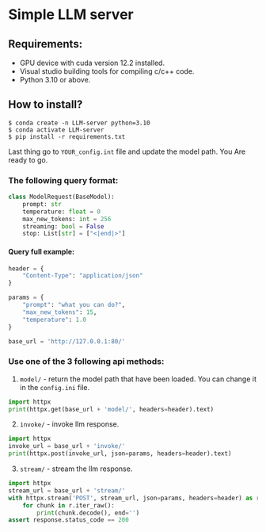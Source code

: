 # Simple LLM server

## Requirements:
* GPU device with cuda version 12.2 installed.
* Visual studio building tools for compiling c/c++ code.
* Python 3.10 or above.

## How to install?
```
$ conda create -n LLM-server python=3.10
$ conda activate LLM-server
$ pip install -r requirements.txt
``` 
Last thing go to `YOUR_config.int` file and update the model path.
You Are ready to go.

### The following query format:
```python
class ModelRequest(BaseModel):
    prompt: str
    temperature: float = 0
    max_new_tokens: int = 256
    streaming: bool = False
    stop: List[str] = ["<|end|>"]
```

#### Query full example:
```python
header = {
    "Content-Type": "application/json"
}

params = {
    "prompt": "what you can do?",
    "max_new_tokens": 15,
    "temperature": 1.0
}

base_url = 'http://127.0.0.1:80/'
```

### Use one of the 3 following api methods:
1. `model/` - return the model path that have been loaded. You can change it in the `config.ini` file.
```python
import httpx
print(httpx.get(base_url + 'model/', headers=header).text)

```
2. `invoke/` - invoke llm response.

```python
import httpx
invoke_url = base_url + 'invoke/'
print(httpx.post(invoke_url, json=params, headers=header).text)
```

3. `stream/` - stream the llm response.
```python
import httpx
stream_url = base_url + 'stream/'
with httpx.stream('POST', stream_url, json=params, headers=header) as r:
    for chunk in r.iter_raw():
        print(chunk.decode(), end='')
assert response.status_code == 200
```